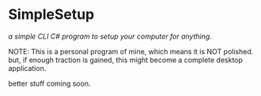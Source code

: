 # SimpleSetup

*a simple CLI C# program to setup your computer for anything.*

NOTE: This is a personal program of mine, which means it is NOT polished. but, if enough traction is gained, this might become a complete desktop application.

better stuff coming soon.
